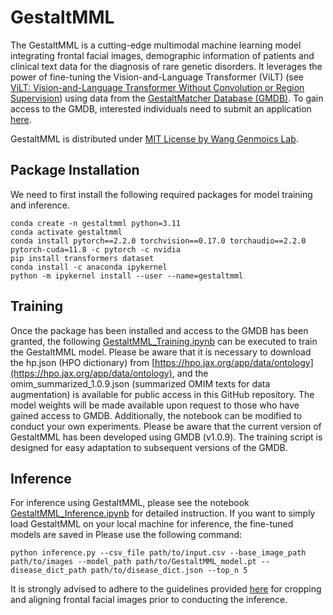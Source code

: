 # GestaltMML
The GestaltMML is a cutting-edge multimodal machine learning model integrating frontal facial images, demographic information of patients and clinical text data for the diagnosis of rare genetic disorders. It leverages the power of fine-tuning the Vision-and-Language Transformer (ViLT) (see [ViLT: Vision-and-Language Transformer Without Convolution or Region Supervision](https://arxiv.org/abs/2102.03334)) using data from the [GestaltMatcher Database (GMDB)](https://db.gestaltmatcher.org). To gain access to the GMDB, interested individuals need to submit an application [here](https://db.gestaltmatcher.org/documents).

GestaltMML is distributed under [MIT License by Wang Genmoics Lab](https://wglab.mit-license.org).

## Package Installation
We need to first install the following required packages for model training and inference.
```
conda create -n gestaltmml python=3.11
conda activate gestaltmml
conda install pytorch==2.2.0 torchvision==0.17.0 torchaudio==2.2.0 pytorch-cuda=11.8 -c pytorch -c nvidia
pip install transformers dataset
conda install -c anaconda ipykernel
python -m ipykernel install --user --name=gestaltmml
```
## Training
Once the package has been installed and access to the GMDB has been granted, the following [GestaltMML_Training.ipynb](https://github.com/WGLab/GestaltMML/blob/main/GestaltMML_Training.ipynb) can be executed to train the GestaltMML model. Please be aware that it is necessary to download the hp.json (HPO dictionary) from [https://hpo.jax.org/app/data/ontology](https://hpo.jax.org/app/data/ontology), and the omim_summarized_1.0.9.json (summarized OMIM texts for data augmentation) is available for public access in this GitHub repository. The model weights will be made available upon request to those who have gained access to GMDB. Additionally, the notebook can be modified to conduct your own experiments. Please be aware that the current version of GestaltMML has been developed using GMDB (v1.0.9). The training script is designed for easy adaptation to subsequent versions of the GMDB.

## Inference
For inference using GestaltMML, please see the notebook [GestaltMML_Inference.ipynb](https://github.com/WGLab/GestaltMML/blob/main/GestaltMML_Inference.ipynb) for detailed instruction. 
If you want to simply load GestaltMML on your local machine for inference, the fine-tuned models are saved in Please use the following command:
```
python inference.py --csv_file path/to/input.csv --base_image_path path/to/images --model_path path/to/GestaltMML_model.pt --disease_dict_path path/to/disease_dict.json --top_n 5
```

It is strongly advised to adhere to the guidelines provided [here](https://github.com/igsb/GestaltMatcher-Arc/tree/service?tab=readme-ov-file#crop-and-align-faces) for cropping and aligning frontal facial images prior to conducting the inference.
